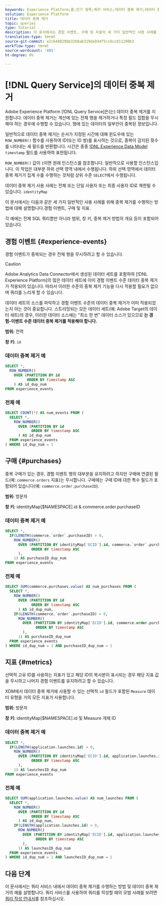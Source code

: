 ```yaml
---
keywords: Experience Platform;홈;인기 항목;쿼리 서비스;데이터 중복 제거;데이터 중복 제거;home;popular topics;query service;data deduplication;deduplication
solution: Experience Platform
title: 데이터 중복 제거
topic: queries
type: Tutorial
description: 이 문서에서는 경험 이벤트, 구매 및 지표의 세 가지 일반적인 사용 사례를 중복 제거하는 하위 선택 및 전체 샘플 쿼리 예에 대해 설명합니다.
translation-type: tm+mt
source-git-commit: e2c648829bb3268ab319da934f5cc6cc811290b3
workflow-type: tm+mt
source-wordcount: '491'
ht-degree: 0%

---
```



# [!DNL Query Service]의 데이터 중복 제거

Adobe Experience Platform [!DNL Query Service]은(는) 데이터 중복 제거를 지원합니다. 데이터 중복 제거는 계산에 있는 전체 행을 제거하거나 특정 필드 집합을 무시해야 하는 경우에 수행할 수 있습니다. 행에 있는 데이터의 일부만이 중복된 정보입니다.

일반적으로 데이터 중복 제거는 순서가 지정된 시간에 대해 윈도우에 있는 `ROW_NUMBER()` 함수를 사용하여 ID(또는 ID 쌍)를 표시하는 것으로, 중복이 감지된 횟수를 나타내는 새 필드를 반환합니다. 시간은 종종 [!DNL Experience Data Model](XDM) `timestamp` 필드를 사용하여 표현됩니다.

`ROW_NUMBER()` 값이 `1`이면 원래 인스턴스를 참조합니다. 일반적으로 사용할 인스턴스입니다. 이 작업은 대부분 하위 선택 영역 내에서 수행됩니다. 하위 선택 영역에서 데이터 중복 제거가 집계 수를 수행하는 것처럼 상위 수준 `SELECT`에서 수행됩니다.

데이터 중복 제거 사용 사례는 전체 또는 단일 사용자 또는 최종 사용자 ID로 제한될 수 있습니다. `identityMap`

이 문서에서는 다음과 같은 세 가지 일반적인 사용 사례를 위해 중복 제거를 수행하는 방법에 대해 설명합니다.경험 이벤트, 구매 및 지표.

각 예에는 전체 SQL 쿼리뿐만 아니라 범위, 창 키, 중복 제거 방법의 개요 등이 포함되어 있습니다.

## 경험 이벤트 {#experience-events}

경험 이벤트가 중복되는 경우 전체 행을 무시하려고 할 수 있습니다.

>[!CAUTION]
>
>Adobe Analytics Data Connector에서 생성된 데이터 세트를 포함하여 [!DNL Experience Platform]의 많은 데이터 세트에 이미 경험 이벤트 수준 데이터 중복 제거가 적용되어 있습니다. 따라서 이러한 수준의 중복 제거 기능을 다시 적용할 필요가 없으며 쿼리를 느리게 할 수 있습니다.
>
>데이터 세트의 소스를 파악하고 경험 이벤트 수준의 데이터 중복 제거가 이미 적용되었는지 아는 것이 중요합니다. 스트리밍되는 모든 데이터 세트(예: Adobe Target의 데이터 세트)의 경우, 이러한 데이터 소스에는 &quot;최소 한 번&quot; 데이터 소스가 있으므로 **는 경험-이벤트 수준 데이터 중복 제거를 적용해야 합니다.**

**범위:** 전역

**창 키:** `id`

### 데이터 중복 제거 예

```sql
SELECT *,
  ROW_NUMBER()
    OVER (PARTITION BY id
          ORDER BY timestamp ASC
    ) AS id_dup_num
FROM experience_events
```

### 전체 예

```sql
SELECT COUNT(*) AS num_events FROM (
  SELECT *,
    ROW_NUMBER()
      OVER (PARTITION BY id
            ORDER BY timestamp ASC
      ) AS id_dup_num
  FROM experience_events
) WHERE id_dup_num = 1
```

## 구매 {#purchases}

중복 구매가 있는 경우, 경험 이벤트 행의 대부분을 유지하려고 하지만 구매에 연결된 필드(예: `commerce.orders` 지표)는 무시합니다. 구매에는 구매 ID에 대한 특수 필드가 포함되어 있습니다(예: `commerce.order.purchaseID`).

**범위:** 방문자

**창 키:** identityMap[$NAMESPACE].id &amp; commerce.order.purchaseID

### 데이터 중복 제거 예

```sql
SELECT *,
  IF(LENGTH(commerce.`order`.purchaseID) > 0,
    ROW_NUMBER()
      OVER (PARTITION BY identityMap['ECID'].id, commerce.`order`.purchaseID
            ORDER BY timestamp ASC
      ),
    1) AS purchaseID_dup_num
FROM experience_events
```

### 전체 예

```sql
SELECT SUM(commerce.purchases.value) AS num_purchases FROM (
  SELECT *,
    ROW_NUMBER()
      OVER (PARTITION BY id
            ORDER BY timestamp ASC
      ) AS id_dup_num,
    IF(LENGTH(commerce.`order`.purchaseID) > 0,
      ROW_NUMBER()
        OVER (PARTITION BY identityMap['ECID'].id, commerce.order.purchaseID
              ORDER BY timestamp ASC
        ),
      1) AS purchaseID_dup_num
  FROM experience_events
) WHERE id_dup_num = 1 AND purchaseID_dup_num = 1
```

## 지표 {#metrics}

선택적 고유 ID를 사용하는 지표가 있고 해당 ID의 복사본이 표시되는 경우 해당 지표 값을 무시하고 나머지 경험 이벤트를 유지하려고 할 수 있습니다.

XDM에서 데이터 중복 제거에 사용할 수 있는 선택적 `id` 필드가 포함된 `Measure` 데이터 유형을 거의 모든 지표가 사용합니다.

**범위:** 방문자

**창 키:** identityMap[$NAMESPACE].id 및 Measure 개체 ID

### 데이터 중복 제거 예

```sql
SELECT *,
  IF(LENGTH(application.launches.id) > 0,
    ROW_NUMBER()
      OVER (PARTITION BY identityMap['ECID'].id, application.launches.id
            ORDER BY timestamp ASC
      ),
    1) AS launchesID_dup_num
FROM experience_events
```

### 전체 예

```sql
SELECT SUM(application.launches.value) AS num_launches FROM (
  SELECT *,
    ROW_NUMBER()
      OVER (PARTITION BY id
            ORDER BY timestamp ASC
      ) AS id_dup_num,
    IF(LENGTH(application.launches.id) > 0,
      ROW_NUMBER()
        OVER (PARTITION BY identityMap['ECID'].id, application.launches.id
              ORDER BY timestamp ASC
        ),
      1) AS launchesID_dup_num
  FROM experience_events
) WHERE id_dup_num = 1 AND launchesID_dup_num = 1
```

## 다음 단계

이 문서에서는 쿼리 서비스 내에서 데이터 중복 제거를 수행하는 방법 및 데이터 중복 제거의 예를 설명합니다. 쿼리 서비스를 사용하여 쿼리를 작성할 때의 모범 사례를 보려면 [쿼리 작성 안내서](./writing-queries.md)를 참조하십시오.
